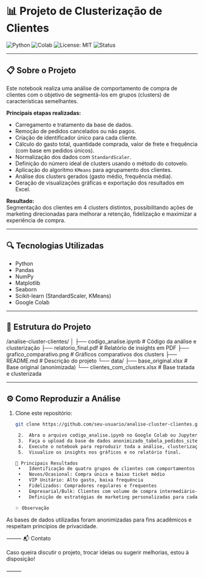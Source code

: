 # 📊 Projeto de Clusterização de Clientes

![Python](https://img.shields.io/badge/Python-3.11-blue?logo=python)
![Colab](https://img.shields.io/badge/Google%20Colab-Executed-yellow?logo=googlecolab)
![License: MIT](https://img.shields.io/badge/License-MIT-green.svg)
![Status](https://img.shields.io/badge/Status-Concluído-brightgreen)

---

## 📋 Sobre o Projeto

Este notebook realiza uma análise de comportamento de compra de clientes com o objetivo de segmentá-los em grupos (clusters) de características semelhantes.

**Principais etapas realizadas:**
- Carregamento e tratamento da base de dados.
- Remoção de pedidos cancelados ou não pagos.
- Criação de identificador único para cada cliente.
- Cálculo do gasto total, quantidade comprada, valor de frete e frequência (com base em pedidos únicos).
- Normalização dos dados com `StandardScaler`.
- Definição do número ideal de clusters usando o método do cotovelo.
- Aplicação do algoritmo `KMeans` para agrupamento dos clientes.
- Análise dos clusters gerados (gasto médio, frequência média).
- Geração de visualizações gráficas e exportação dos resultados em Excel.

**Resultado:**  
Segmentação dos clientes em 4 clusters distintos, possibilitando ações de marketing direcionadas para melhorar a retenção, fidelização e maximizar a experiência de compra.

---

## 🔍 Tecnologias Utilizadas

- Python
- Pandas
- NumPy
- Matplotlib
- Seaborn
- Scikit-learn (StandardScaler, KMeans)
- Google Colab

---

## 📂 Estrutura do Projeto

/analise-cluster-clientes/
│
├── codigo_analise.ipynb         # Código da análise e clusterização
├── relatorio_final.pdf          # Relatório de insights em PDF
├── grafico_comparativo.png      # Gráficos comparativos dos clusters
├── README.md                    # Descrição do projeto
└── data/
├── base_original.xlsx        # Base original (anonimizada)
└── clientes_com_clusters.xlsx # Base tratada e clusterizada

---

## ⚙️ Como Reproduzir a Análise

1. Clone este repositório:
   ```bash
   git clone https://github.com/seu-usuario/analise-cluster-clientes.git

   	2.	Abra o arquivo codigo_analise.ipynb no Google Colab ou Jupyter Notebook.
	3.	Faça o upload da base de dados anonimizado_tabela_pedidos_site_consolidada.xlsx.
	4.	Execute o notebook para reproduzir toda a análise, clusterização e geração de relatórios.
	5.	Visualize os insights nos gráficos e no relatório final.

   🎯 Principais Resultados
	•	Identificação de quatro grupos de clientes com comportamentos distintos:
	•	Novos/Ocasional: Compra única e baixo ticket médio
	•	VIP Unitário: Alto gasto, baixa frequência
	•	Fidelizados: Compradores regulares e frequentes
	•	Empresarial/Bulk: Clientes com volume de compra intermediário-alto
	•	Definição de estratégias de marketing personalizadas para cada perfil de cliente.

   ✨ Observação

As bases de dados utilizadas foram anonimizadas para fins acadêmicos e respeitam princípios de privacidade.

⸻
📬 Contato

Caso queira discutir o projeto, trocar ideias ou sugerir melhorias, estou à disposição!

⸻
